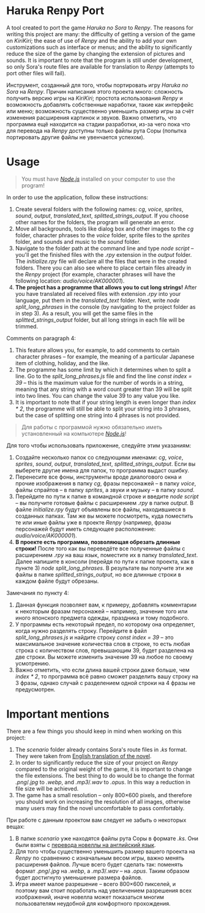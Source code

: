 # Haruka Renpy Port
A tool created to port the game _Haruka no Sora_ to _Renpy_. The reasons for writing this project are many: the difficulty of getting a version of the game on _KiriKiri_; the ease of use of _Renpy_ and the ability to add your own customizations such as interface or menus; and the ability to significantly reduce the size of the game by changing the extension of pictures and sounds. It is important to note that the program is still under development, so only Sora's route files are available for translation to _Renpy_ (attempts to port other files will fail).

Инструмент, созданный для того, чтобы портировать игру _Haruka no Sora_ на _Renpy_. Причин написания этого проекта много: сложность получить версию игры на _KiriKiri_; простота использования _Renpy_ и возможность добавлять собственные наработки, такие как интерфейс или меню; возможность существенно уменьшить размер игры за счёт изменения расширения картинок и звуков. Важно отметить, что программа ещё находится на стадии разработки, из-за чего пока что для перевода на _Renpy_ доступны только файлы рута Соры (попытка портировать другие файлы не увенчается успехом).

# Usage
> You must have [_Node.js_](https://nodejs.org/ru) installed on your computer to use the program!

In order to use the application, follow these instructions:
1. Create several folders with the following names: _cg_, _voice_, _sprites_, _sound_, _output_, _translated_text_, _splitted_strings_output_. If you choose other names for the folders, the program will generate an error.
2. Move all backgrounds, tools like dialog box and other images to the _cg_ folder, character phrases to the _voice_ folder, sprite files to the _sprites_ folder, and sounds and music to the _sound_ folder.
3. Navigate to the folder path at the command line and type _node script_ – you'll get the finished files with the _.rpy_ extension in the _output_ folder. The _initialize.rpy_ file will declare all the files that were in the created folders. There you can also see where to place certain files already in the _Renpy_ project (for example, character phrases will have the following location: _audio/voice/AK000001_).
4. __The project has a programme that allows you to cut long strings!__ After you have translated all received files with extension _.rpy_ into your language, put them in the _translated_text_ folder. Next, write _node split_long_phrases_ in the console (by navigating to the project folder as in step 3). As a result, you will get the same files in the _splitted_strings_output_ folder, but all long strings in each file will be trimmed.

Comments on paragraph 4:
1. This feature allows you, for example, to add comments to certain character phrases – for example, the meaning of a particular Japanese item of clothing, holiday, and the like.
2. The programme has some limit by which it determines when to split a line. Go to the _split_long_phrases.js_ file and find the line _const index = 39_ – this is the maximum value for the number of words in a string, meaning that any string with a word count greater than 39 will be split into two lines. You can change the value 39 to any value you like.
3. It is important to note that if your string length is even longer than _index * 2_, the programme will still be able to split your string into 3 phrases, but the case of splitting one string into 4 phrases is not provided.

> Для работы с программой нужно обязательно иметь установленный на компьютере [_Node.js_](https://nodejs.org/ru)!

Для того чтобы использовать приложение, следуйте этим указаниям:
1. Создайте несколько папок со следующими именами: _cg_, _voice_, _sprites_, _sound_, _output_, _translated_text_, _splitted_strings_output_. Если вы выберете другие имена для папок, то программа выдаст ошибку.
2. Перенесите все фоны, инструменты вроде диалогового окна и прочие изображения в папку _cg_, фразы персонажей – в папку _voice_, файлы спрайтов – в папку _sprites_, а звуки и музыку – в папку _sound_.
3. Перейдите по пути к папке в командной строке и введите _node script_ – вы получите готовые файлы с расширением _.rpy_ в папке _output_. В файле _initialize.rpy_ будут объявлены все файлы, находившиеся в созданных папках. Там же вы можете посмотреть, куда поместить те или иные файлы уже в проекте _Renpy_ (например, фразы персонажей будут иметь следующее расположение: _audio/voice/AK000001_).
4. __В проекте есть программа, позволяющая обрезать длинные строки!__ После того как вы переведёте все полученные файлы с расширением _.rpy_ на ваш язык, поместите их в папку _translated_text_. Далее напишите в консоли (перейдя по пути к папке проекта, как в пункте 3) _node split_long_phrases_. В результате вы получите эти же файлы в папке _splitted_strings_output_, но все длинные строки в каждом файле будут обрезаны.

Замечания по пункту 4:
1. Данная функция позволяет вам, к примеру, добавлять комментарии к некоторым фразам персонажей – например, значение того или иного японского предмета одежды, праздника и тому подобного.
2. У программы есть некоторый предел, по которому она определяет, когда нужно разделять строку. Перейдите в файл _split_long_phrases.js_ и найдите строку _const index = 39_ – это максимальное значение количества слов в строке, то есть любая строка с количеством слов, превышающим 39, будет разделена на две строки. Вы можете изменить значение 39 на любое по своему усмотрению.
3. Важно отметить, что если длина вашей строки даже больше, чем _index * 2_, то программа всё равно сможет разделить вашу строку на 3 фразы, однако случай с разделением одной строки на 4 фразы не предусмотрен.

# Important mentions
There are a few things you should keep in mind when working on this project:
1. The _scenario_ folder already contains Sora's route files in _.ks_ format. They were taken from [English translation of the novel](https://trjr.wordpress.com/download/).
2. In order to significantly reduce the size of your project on _Renpy_ compared to the original weight of the game, it is important to change the file extensions. The best thing to do would be to change the format _.png_/_.jpg_ to _.webp_, and _.mp3_/_.wav_ to _.opus_. In this way a reduction in file size will be achieved.
3. The game has a small resolution – only 800×600 pixels, and therefore you should work on increasing the resolution of all images, otherwise many users may find the novel uncomfortable to pass comfortably.

При работе с данным проектом вам следует не забыть о некоторых вещах:
1. В папке _scenario_ уже находятся файлы рута Соры в формате _.ks_. Они были взяты с [перевода новеллы на английский язык](https://trjr.wordpress.com/download/).
2. Для того чтобы существенно уменьшить размер вашего проекта на _Renpy_ по сравнению с изначальным весом игры, важно менять расширения файлов. Лучше всего будет сделать так: поменять формат _.png_/_.jpg_ на _.webp_, а _.mp3_/_.wav_ – на _.opus_. Таким образом будет достигнуто уменьшение размера файлов.
3. Игра имеет малое разрешение – всего 800×600 пикселей, и поэтому вам стоит поработать над увеличением разрешения всех изображений, иначе новелла может показаться многим пользователям неудобной для комфортного прохождения.

